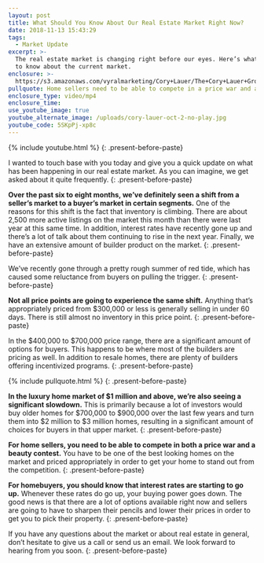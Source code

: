 ```yaml
---
layout: post
title: What Should You Know About Our Real Estate Market Right Now?
date: 2018-11-13 15:43:29
tags:
  - Market Update
excerpt: >-
  The real estate market is changing right before our eyes. Here’s what you need
  to know about the current market.
enclosure: >-
  https://s3.amazonaws.com/vyralmarketing/Cory+Lauer/The+Cory+Lauer+Group-+What+Should+You+Know+About+Our+Real+Estate+Market+Right+Now%253F.mp4
pullquote: Home sellers need to be able to compete in a price war and a beauty contest.
enclosure_type: video/mp4
enclosure_time:
use_youtube_image: true
youtube_alternate_image: /uploads/cory-lauer-oct-2-no-play.jpg
youtube_code: 5SKpPj-xp8c
---
```


{% include youtube.html %}
{: .present-before-paste}

I wanted to touch base with you today and give you a quick update on what has been happening in our real estate market. As you can imagine, we get asked about it quite frequently.
{: .present-before-paste}

**Over the past six to eight months, we’ve definitely seen a shift from a seller’s market to a buyer’s market in certain segments.** One of the reasons for this shift is the fact that inventory is climbing. There are about 2,500 more active listings on the market this month than there were last year at this same time. In addition, interest rates have recently gone up and there’s a lot of talk about them continuing to rise in the next year. Finally, we have an extensive amount of builder product on the market.
{: .present-before-paste}

We’ve recently gone through a pretty rough summer of red tide, which has caused some reluctance from buyers on pulling the trigger.
{: .present-before-paste}

**Not all price points are going to experience the same shift.** Anything that’s appropriately priced from $300,000 or less is generally selling in under 60 days. There is still almost no inventory in this price point.
{: .present-before-paste}

In the $400,000 to $700,000 price range, there are a significant amount of options for buyers. This happens to be where most of the builders are pricing as well. In addition to resale homes, there are plenty of builders offering incentivized programs.
{: .present-before-paste}

{% include pullquote.html %}
{: .present-before-paste}

**In the luxury home market of $1 million and above, we’re also seeing a significant slowdown.** This is primarily because a lot of investors would buy older homes for $700,000 to $900,000 over the last few years and turn them into $2 million to $3 million homes, resulting in a significant amount of choices for buyers in that upper market.
{: .present-before-paste}

**For home sellers, you need to be able to compete in both a price war and a beauty contest.** You have to be one of the best looking homes on the market and priced appropriately in order to get your home to stand out from the competition.
{: .present-before-paste}

**For homebuyers, you should know that interest rates are starting to go up.** Whenever these rates do go up, your buying power goes down. The good news is that there are a lot of options available right now and sellers are going to have to sharpen their pencils and lower their prices in order to get you to pick their property.
{: .present-before-paste}

If you have any questions about the market or about real estate in general, don’t hesitate to give us a call or send us an email. We look forward to hearing from you soon.
{: .present-before-paste}